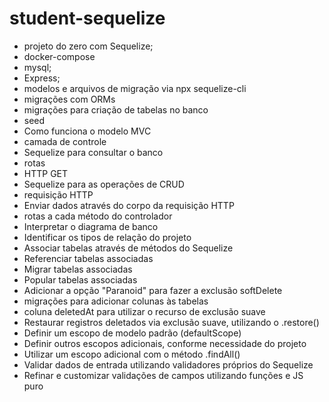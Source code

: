 # student-sequelize

- projeto do zero com Sequelize;
- docker-compose
- mysql;
- Express;
- modelos e arquivos de migração via npx sequelize-cli
- migrações com ORMs
- migrações para criação de tabelas no banco
- seed
- Como funciona o modelo MVC
- camada de controle
- Sequelize para consultar o banco
- rotas
- HTTP GET
- Sequelize para as operações de CRUD
- requisição HTTP
- Enviar dados através do corpo da requisição HTTP
- rotas a cada método do controlador
- Interpretar o diagrama de banco
- Identificar os tipos de relação do projeto
- Associar tabelas através de métodos do Sequelize
- Referenciar tabelas associadas
- Migrar tabelas associadas
- Popular tabelas associadas
- Adicionar a opção "Paranoid" para fazer a exclusão softDelete
- migrações para adicionar colunas às tabelas
- coluna deletedAt para utilizar o recurso de exclusão suave
- Restaurar registros deletados via exclusão suave, utilizando o .restore()
- Definir um escopo de modelo padrão (defaultScope)
- Definir outros escopos adicionais, conforme necessidade do projeto
- Utilizar um escopo adicional com o método .findAll()
- Validar dados de entrada utilizando validadores próprios do Sequelize
- Refinar e customizar validações de campos utilizando funções e JS puro
